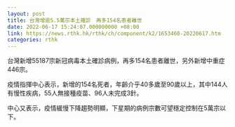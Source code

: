 ```yaml
---
layout: post
title: 台灣增逾5.5萬宗本土確診　再多154名患者離世
date: 2022-06-17 15:24:07.000000000 +08:00
link: https://news.rthk.hk/rthk/ch/component/k2/1653460-20220617.htm
categories: rthk
---
```


台灣新增55187宗新冠病毒本土確診病例，再多154名患者離世，另外新增中重症446宗。

疫情指揮中心表示，新增的154名死者，年齡介乎40多歲至90歲以上，其中144人有慢性疾病，55人無接種疫苗、96人未完成3針。

中心又表示，疫情緩慢下降趨勢明顯，下星期的病例宗數可望穩定控制在5萬宗以下。
